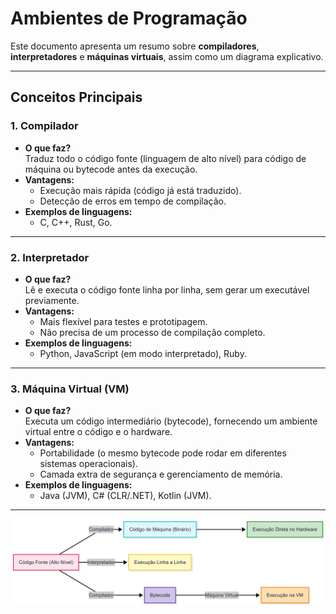 # Ambientes de Programação

Este documento apresenta um resumo sobre **compiladores**, **interpretadores** e **máquinas virtuais**, assim como um diagrama explicativo.

---

## Conceitos Principais

### 1. Compilador
- **O que faz?**  
  Traduz todo o código fonte (linguagem de alto nível) para código de máquina ou bytecode antes da execução.
- **Vantagens:**  
  - Execução mais rápida (código já está traduzido).
  - Detecção de erros em tempo de compilação.
- **Exemplos de linguagens:**  
  - C, C++, Rust, Go.

---

### 2. Interpretador
- **O que faz?**  
  Lê e executa o código fonte linha por linha, sem gerar um executável previamente.
- **Vantagens:**  
  - Mais flexível para testes e prototipagem.
  - Não precisa de um processo de compilação completo.
- **Exemplos de linguagens:**  
  - Python, JavaScript (em modo interpretado), Ruby.

---

### 3. Máquina Virtual (VM)
- **O que faz?**  
  Executa um código intermediário (bytecode), fornecendo um ambiente virtual entre o código e o hardware.
- **Vantagens:**  
  - Portabilidade (o mesmo bytecode pode rodar em diferentes sistemas operacionais).
  - Camada extra de segurança e gerenciamento de memória.
- **Exemplos de linguagens:**  
  - Java (JVM), C# (CLR/.NET), Kotlin (JVM).

---

![Diagrama](Diagrama.png)